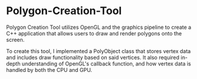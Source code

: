 # Polygon-Creation-Tool
Polygon Creation Tool utilizes OpenGL and the graphics pipeline to create a C++ application that allows users to draw and render polygons onto the screen.

To create this tool, I implemented a PolyObject class that stores vertex data and includes draw functionality based on said vertices. It also required in-depth understanding of OpenGL's callback function, and how vertex data is handled by both the CPU and GPU.
